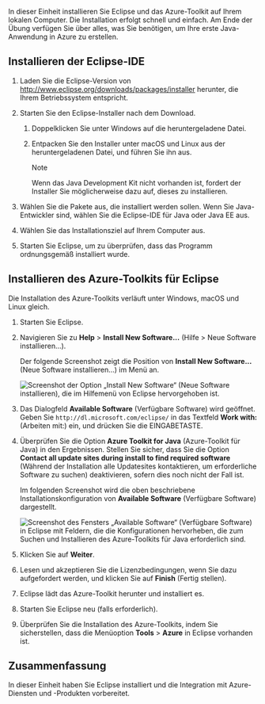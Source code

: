 In dieser Einheit installieren Sie Eclipse und das Azure-Toolkit auf Ihrem lokalen Computer. Die Installation erfolgt schnell und einfach. Am Ende der Übung verfügen Sie über alles, was Sie benötigen, um Ihre erste Java-Anwendung in Azure zu erstellen.

## <a name="install-eclipse-ide"></a>Installieren der Eclipse-IDE

1. Laden Sie die Eclipse-Version von http://www.eclipse.org/downloads/packages/installer herunter, die Ihrem Betriebssystem entspricht.

1. Starten Sie den Eclipse-Installer nach dem Download.

    1. Doppelklicken Sie unter Windows auf die heruntergeladene Datei.

    1. Entpacken Sie den Installer unter macOS und Linux aus der heruntergeladenen Datei, und führen Sie ihn aus.

        > [!NOTE]
        > Wenn das Java Development Kit nicht vorhanden ist, fordert der Installer Sie möglicherweise dazu auf, dieses zu installieren.

1. Wählen Sie die Pakete aus, die installiert werden sollen. Wenn Sie Java-Entwickler sind, wählen Sie die Eclipse-IDE für Java oder Java EE aus.

1. Wählen Sie das Installationsziel auf Ihrem Computer aus.

1. Starten Sie Eclipse, um zu überprüfen, dass das Programm ordnungsgemäß installiert wurde.

## <a name="install-azure-toolkit-for-eclipse"></a>Installieren des Azure-Toolkits für Eclipse

Die Installation des Azure-Toolkits verläuft unter Windows, macOS und Linux gleich.

1. Starten Sie Eclipse.

1. Navigieren Sie zu **Help** > **Install New Software...** (Hilfe > Neue Software installieren...).

    Der folgende Screenshot zeigt die Position von **Install New Software...** (Neue Software installieren...) im Menü an.

    ![Screenshot der Option „Install New Software“ (Neue Software installieren), die im Hilfemenü von Eclipse hervorgehoben ist.](../media/7-eclipse-install-new-software.png)

1. Das Dialogfeld **Available Software** (Verfügbare Software) wird geöffnet. Geben Sie `http://dl.microsoft.com/eclipse/` in das Textfeld **Work with:** (Arbeiten mit:) ein, und drücken Sie die EINGABETASTE.

1. Überprüfen Sie die Option **Azure Toolkit for Java** (Azure-Toolkit für Java) in den Ergebnissen. Stellen Sie sicher, dass Sie die Option **Contact all update sites during install to find required software** (Während der Installation alle Updatesites kontaktieren, um erforderliche Software zu suchen) deaktivieren, sofern dies noch nicht der Fall ist.

    Im folgenden Screenshot wird die oben beschriebene Installationskonfiguration von **Available Software** (Verfügbare Software) dargestellt.

    ![Screenshot des Fensters „Available Software“ (Verfügbare Software) in Eclipse mit Feldern, die die Konfigurationen hervorheben, die zum Suchen und Installieren des Azure-Toolkits für Java erforderlich sind.](../media/7-eclipse-download-azure-toolkit-for-java.png)

1. Klicken Sie auf **Weiter**.

1. Lesen und akzeptieren Sie die Lizenzbedingungen, wenn Sie dazu aufgefordert werden, und klicken Sie auf **Finish** (Fertig stellen).

1. Eclipse lädt das Azure-Toolkit herunter und installiert es.

1. Starten Sie Eclipse neu (falls erforderlich).

1. Überprüfen Sie die Installation des Azure-Toolkits, indem Sie sicherstellen, dass die Menüoption **Tools** > **Azure** in Eclipse vorhanden ist.

## <a name="summary"></a>Zusammenfassung

In dieser Einheit haben Sie Eclipse installiert und die Integration mit Azure-Diensten und -Produkten vorbereitet.